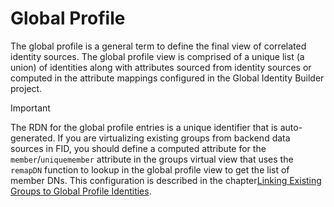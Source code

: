 # Global Profile

The global profile is a general term to define the final view of correlated identity sources. The global profile view is comprised of a unique list (a union) of identities along with attributes sourced from identity sources or computed in the attribute mappings configured in the Global Identity Builder project.

>[!important]
>The RDN for the global profile entries is a unique identifier that is auto-generated. If you are virtualizing existing groups from backend data sources in FID, you should define a computed attribute for the `member`/`uniquemember` attribute in the groups virtual view that uses the `remapDN` function to lookup in the global profile view to get the list of member DNs. This configuration is described in the chapter[Linking Existing Groups to Global Profile Identities](#link-existing-groups-to-global-profile-identities).
